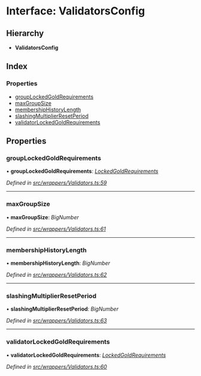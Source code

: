 # Interface: ValidatorsConfig

## Hierarchy

* **ValidatorsConfig**

## Index

### Properties

* [groupLockedGoldRequirements](_wrappers_validators_.validatorsconfig.md#grouplockedgoldrequirements)
* [maxGroupSize](_wrappers_validators_.validatorsconfig.md#maxgroupsize)
* [membershipHistoryLength](_wrappers_validators_.validatorsconfig.md#membershiphistorylength)
* [slashingMultiplierResetPeriod](_wrappers_validators_.validatorsconfig.md#slashingmultiplierresetperiod)
* [validatorLockedGoldRequirements](_wrappers_validators_.validatorsconfig.md#validatorlockedgoldrequirements)

## Properties

###  groupLockedGoldRequirements

• **groupLockedGoldRequirements**: *[LockedGoldRequirements](_wrappers_validators_.lockedgoldrequirements.md)*

*Defined in [src/wrappers/Validators.ts:59](https://github.com/celo-org/celo-monorepo/blob/master/packages/contractkit/src/wrappers/Validators.ts#L59)*

___

###  maxGroupSize

• **maxGroupSize**: *BigNumber*

*Defined in [src/wrappers/Validators.ts:61](https://github.com/celo-org/celo-monorepo/blob/master/packages/contractkit/src/wrappers/Validators.ts#L61)*

___

###  membershipHistoryLength

• **membershipHistoryLength**: *BigNumber*

*Defined in [src/wrappers/Validators.ts:62](https://github.com/celo-org/celo-monorepo/blob/master/packages/contractkit/src/wrappers/Validators.ts#L62)*

___

###  slashingMultiplierResetPeriod

• **slashingMultiplierResetPeriod**: *BigNumber*

*Defined in [src/wrappers/Validators.ts:63](https://github.com/celo-org/celo-monorepo/blob/master/packages/contractkit/src/wrappers/Validators.ts#L63)*

___

###  validatorLockedGoldRequirements

• **validatorLockedGoldRequirements**: *[LockedGoldRequirements](_wrappers_validators_.lockedgoldrequirements.md)*

*Defined in [src/wrappers/Validators.ts:60](https://github.com/celo-org/celo-monorepo/blob/master/packages/contractkit/src/wrappers/Validators.ts#L60)*
